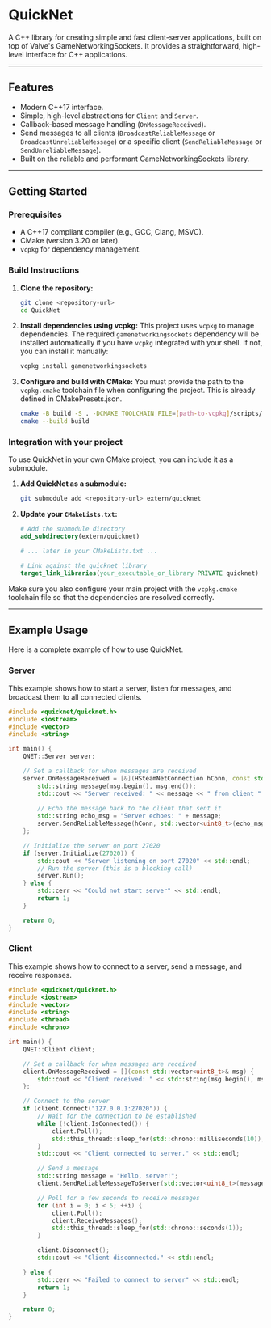 # QuickNet

A C++ library for creating simple and fast client-server applications, built on top of Valve's GameNetworkingSockets. It provides a straightforward, high-level interface for C++ applications.

---

## Features

-   Modern C++17 interface.
-   Simple, high-level abstractions for `Client` and `Server`.
-   Callback-based message handling (`OnMessageReceived`).
-   Send messages to all clients (`BroadcastReliableMessage` or `BroadcastUnreliableMessage`) or a specific client (`SendReliableMessage` or `SendUnreliableMessage`).
-   Built on the reliable and performant GameNetworkingSockets library.

---

## Getting Started

### Prerequisites

-   A C++17 compliant compiler (e.g., GCC, Clang, MSVC).
-   CMake (version 3.20 or later).
-   `vcpkg` for dependency management.

### Build Instructions

1.  **Clone the repository:**
    ```bash
    git clone <repository-url>
    cd QuickNet
    ```

2.  **Install dependencies using vcpkg:**
    This project uses `vcpkg` to manage dependencies. The required `gamenetworkingsockets` dependency will be installed automatically if you have `vcpkg` integrated with your shell. If not, you can install it manually:
    ```bash
    vcpkg install gamenetworkingsockets
    ```

3.  **Configure and build with CMake:**
    You must provide the path to the `vcpkg.cmake` toolchain file when configuring the project. This is already defined in CMakePresets.json.
    ```bash
    cmake -B build -S . -DCMAKE_TOOLCHAIN_FILE=[path-to-vcpkg]/scripts/buildsystems/vcpkg.cmake
    cmake --build build
    ```

### Integration with your project

To use QuickNet in your own CMake project, you can include it as a submodule.

1.  **Add QuickNet as a submodule:**
    ```bash
    git submodule add <repository-url> extern/quicknet
    ```

2.  **Update your `CMakeLists.txt`:**
    ```cmake
    # Add the submodule directory
    add_subdirectory(extern/quicknet)

    # ... later in your CMakeLists.txt ...

    # Link against the quicknet library
    target_link_libraries(your_executable_or_library PRIVATE quicknet)
    ```

Make sure you also configure your main project with the `vcpkg.cmake` toolchain file so that the dependencies are resolved correctly.

---

## Example Usage

Here is a complete example of how to use QuickNet.

### Server

This example shows how to start a server, listen for messages, and broadcast them to all connected clients.

```cpp
#include <quicknet/quicknet.h>
#include <iostream>
#include <vector>
#include <string>

int main() {
    QNET::Server server;

    // Set a callback for when messages are received
    server.OnMessageReceived = [&](HSteamNetConnection hConn, const std::vector<uint8_t>& msg) {
        std::string message(msg.begin(), msg.end());
        std::cout << "Server received: " << message << " from client " << hConn << std::endl;
        
        // Echo the message back to the client that sent it
        std::string echo_msg = "Server echoes: " + message;
        server.SendReliableMessage(hConn, std::vector<uint8_t>(echo_msg.begin(), echo_msg.end()));
    };

    // Initialize the server on port 27020
    if (server.Initialize(27020)) {
        std::cout << "Server listening on port 27020" << std::endl;
        // Run the server (this is a blocking call)
        server.Run();
    } else {
        std::cerr << "Could not start server" << std::endl;
        return 1;
    }

    return 0;
}
```

### Client

This example shows how to connect to a server, send a message, and receive responses.

```cpp
#include <quicknet/quicknet.h>
#include <iostream>
#include <vector>
#include <string>
#include <thread>
#include <chrono>

int main() {
    QNET::Client client;

    // Set a callback for when messages are received
    client.OnMessageReceived = [](const std::vector<uint8_t>& msg) {
        std::cout << "Client received: " << std::string(msg.begin(), msg.end()) << std::endl;
    };

    // Connect to the server
    if (client.Connect("127.0.0.1:27020")) {
        // Wait for the connection to be established
        while (!client.IsConnected()) {
            client.Poll();
            std::this_thread::sleep_for(std::chrono::milliseconds(10));
        }
        std::cout << "Client connected to server." << std::endl;

        // Send a message
        std::string message = "Hello, server!";
        client.SendReliableMessageToServer(std::vector<uint8_t>(message.begin(), message.end()));

        // Poll for a few seconds to receive messages
        for (int i = 0; i < 5; ++i) {
            client.Poll();
            client.ReceiveMessages();
            std::this_thread::sleep_for(std::chrono::seconds(1));
        }

        client.Disconnect();
        std::cout << "Client disconnected." << std::endl;

    } else {
        std::cerr << "Failed to connect to server" << std::endl;
        return 1;
    }

    return 0;
}
```
